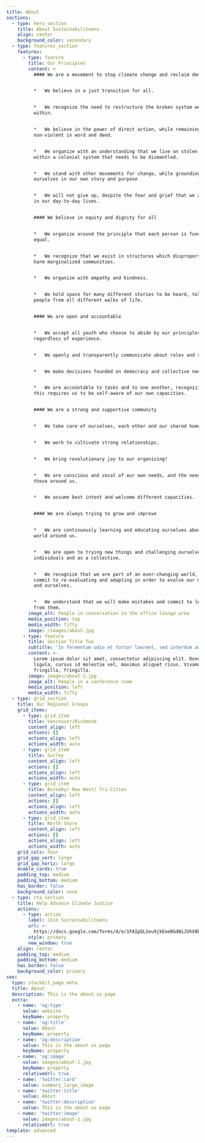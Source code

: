 ```yaml
---
title: About
sections:
  - type: hero_section
    title: About Sustainabiliteens
    align: center
    background_color: secondary
  - type: features_section
    features:
      - type: feature
        title: Our Principles
        content: >
          #### We are a movement to stop climate change and reclaim democracy


          *   We believe in a just transition for all.


          *   We recognize the need to restructure the broken system we live
          within.


          *   We believe in the power of direct action, while remaining
          non-violent in word and deed.


          *   We organize with an understanding that we live on stolen land,
          within a colonial system that needs to be dismantled.


          *   We stand with other movements for change, while grounding
          ourselves in our own story and purpose


          *   We will not give up, despite the fear and grief that we all feel
          in our day-to-day lives.


          #### We believe in equity and dignity for all


          *   We organize around the principle that each person is fundamentally
          equal.


          *   We recognize that we exist in structures which disproportionately
          harm marginalized communities.


          *   We organize with empathy and kindness.


          *   We hold space for many different stories to be heard, told by
          people from all different walks of life.


          #### We are open and accountable


          *   We accept all youth who choose to abide by our principles,
          regardless of experience.


          *   We openly and transparently communicate about roles and structure.


          *   We make decisions founded on democracy and collective need.


          *   We are accountable to tasks and to one another, recognizing that
          this requires us to be self-aware of our own capacities.


          #### We are a strong and supportive community


          *   We take care of ourselves, each other and our shared home.


          *   We work to cultivate strong relationships.


          *   We bring revolutionary joy to our organizing!


          *   We are conscious and vocal of our own needs, and the needs of
          those around us.


          *   We assume best intent and welcome different capacities.


          #### We are always trying to grow and improve


          *   We are continuously learning and educating ourselves about the
          world around us.


          *   We are open to trying new things and challenging ourselves, as
          individuals and as a collective.


          *   We recognize that we are part of an ever-changing world, and
          commit to re-evaluating and adapting in order to evolve our movement
          and ourselves.


          *   We understand that we will make mistakes and commit to learning
          from them.
        image_alt: People in conversation in the office lounge area
        media_position: top
        media_width: fifty
        image: /images/about.jpg
      - type: feature
        title: Section Title Two
        subtitle: 'In fermentum odio et tortor laoreet, sed interdum augue ornare. '
        content: >-
          Lorem ipsum dolor sit amet, consectetur adipiscing elit. Donec nisl
          ligula, cursus id molestie vel, maximus aliquet risus. Vivamus in nibh
          fringilla, fringilla.
        image: images/about-2.jpg
        image_alt: People in a conference room
        media_position: left
        media_width: fifty
  - type: grid_section
    title: Our Regional Groups
    grid_items:
      - type: grid_item
        title: Vancouver/Richmond
        content_align: left
        actions: []
        actions_align: left
        actions_width: auto
      - type: grid_item
        title: Surrey
        content_align: left
        actions: []
        actions_align: left
        actions_width: auto
      - type: grid_item
        title: Burnaby/ New West/ Tri-Cities
        content_align: left
        actions: []
        actions_align: left
        actions_width: auto
      - type: grid_item
        title: North Shore
        content_align: left
        actions: []
        actions_align: left
        actions_width: auto
    grid_cols: four
    grid_gap_vert: large
    grid_gap_horiz: large
    enable_cards: true
    padding_top: medium
    padding_bottom: medium
    has_border: false
    background_color: none
  - type: cta_section
    title: Help Advance Climate Justice
    actions:
      - type: action
        label: Join Sustainabiliteens
        url: >-
          https://docs.google.com/forms/d/e/1FAIpQLSeu9jkEoeBGdWiJUhX8PusRw_U-bokOnSxQgOs6sholKHHqvA/viewform
        style: primary
        new_window: true
    align: center
    padding_top: medium
    padding_bottom: medium
    has_border: false
    background_color: primary
seo:
  type: stackbit_page_meta
  title: About
  description: This is the about us page
  extra:
    - name: 'og:type'
      value: website
      keyName: property
    - name: 'og:title'
      value: About
      keyName: property
    - name: 'og:description'
      value: This is the about us page
      keyName: property
    - name: 'og:image'
      value: images/about-1.jpg
      keyName: property
      relativeUrl: true
    - name: 'twitter:card'
      value: summary_large_image
    - name: 'twitter:title'
      value: About
    - name: 'twitter:description'
      value: This is the about us page
    - name: 'twitter:image'
      value: images/about-1.jpg
      relativeUrl: true
template: advanced
---
```

